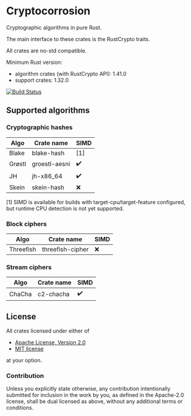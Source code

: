 # Cryptocorrosion

Cryptographic algorithms in pure Rust.

The main interface to these crates is the RustCrypto traits.

All crates are no-std compatible.

Minimum Rust version:
- algorithm crates (with RustCrypto API): 1.41.0
- support crates: 1.32.0

[![Build Status](https://travis-ci.org/cryptocorrosion/cryptocorrosion.svg?branch=master)](https://travis-ci.org/cryptocorrosion/cryptocorrosion)

## Supported algorithms

### Cryptographic hashes

| Algo   | Crate name    | SIMD               |
| ------ | ------------- | ------------------ |
| Blake  | blake-hash    | [1]                |
| Grøstl | groestl-aesni | :heavy_check_mark: |
| JH     | jh-x86\_64    | :heavy_check_mark: |
| Skein  | skein-hash    | :x:                |

[1] SIMD is available for builds with target-cpu/target-feature configured, but
runtime CPU detection is not yet supported.

### Block ciphers

| Algo       | Crate name       | SIMD               |
| ---------- | ---------------- | ------------------ |
| Threefish  | threefish-cipher | :x:                |

### Stream ciphers

| Algo       | Crate name | SIMD               |
| ---------- | ---------- | ------------------ |
| ChaCha     | c2-chacha  | :heavy_check_mark: |

## License

All crates licensed under either of

 * [Apache License, Version 2.0](http://www.apache.org/licenses/LICENSE-2.0)
 * [MIT license](http://opensource.org/licenses/MIT)

at your option.

### Contribution

Unless you explicitly state otherwise, any contribution intentionally submitted
for inclusion in the work by you, as defined in the Apache-2.0 license, shall
be dual licensed as above, without any additional terms or conditions.
